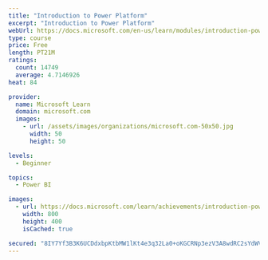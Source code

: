 ```yaml
---
title: "Introduction to Power Platform"
excerpt: "Introduction to Power Platform"
webUrl: https://docs.microsoft.com/en-us/learn/modules/introduction-power-platform/
type: course
price: Free
length: PT21M
ratings:
  count: 14749
  average: 4.7146926
heat: 84

provider:
  name: Microsoft Learn
  domain: microsoft.com
  images:
    - url: /assets/images/organizations/microsoft.com-50x50.jpg
      width: 50
      height: 50

levels:
  - Beginner

topics:
  - Power BI

images:
  - url: https://docs.microsoft.com/learn/achievements/introduction-power-platform-social.png
    width: 800
    height: 400
    isCached: true

secured: "8IY7Yf3B3K6UCDdxbpKtbMW1lKt4e3q32La0+oKGCRNp3ezV3A8wdRC2sYdWVdyDJjFYh7jX16vzwXhgSoMfQixG6vfIt+DQg11cQc/TnrqyFLyLO7tqgO7ZDcahBqFlN8D1baFntGYhEKyqjbhKgOaFdduL1OvhgZ3zXeZ5CXrKOYuvDJrVfruh0bJ5ZatRq9Uf7iwL262S+E0jLYq6jTf8xaqokAmQW3Wd60ZacH5xFt9Pglf6qW6zJjG/hLgdceQlPrDm8Gmy5qXxPaoN0vGPalIgHyebVV3WFaoSqRGJPDPQ6vxQeDFL0bfLBn5Bm8Yha0Pr9xlH7nv2KcbXm01qVTt6R31Y1Zs5CzuXa5VCqEhrHELav7zb4NQ6NWQ0rG7PiU/D7vBpG3lRLAoYzSgAoSFIseNiNB+jkUARCRT2yp99IDBAjLXrPP9S626a;+Fck3cLZll8OhEu5eZa+Kg=="
---
```


